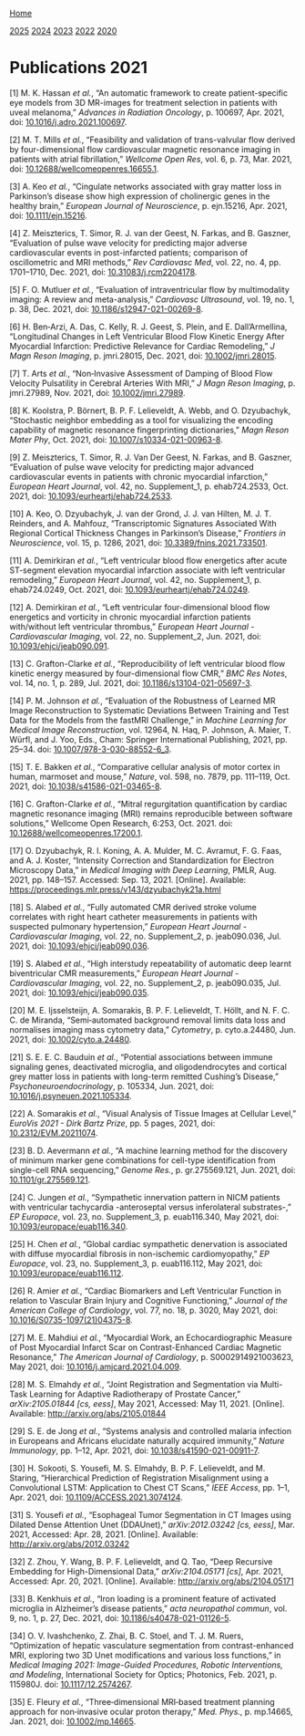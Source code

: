 [Home](../index.md)

[2025](2025.md) [2024](2024.md) [2023](2023.md) [2022](2022.md) [2020](2020.md)

# Publications 2021

<span class="csl-left-margin">\[1\]
</span><span class="csl-right-inline">M. K. Hassan *et al.*, “An
automatic framework to create patient-specific eye models from 3D
MR-images for treatment selection in patients with uveal melanoma,”
*Advances in Radiation Oncology*, p. 100697, Apr. 2021, doi:
[10.1016/j.adro.2021.100697](https://doi.org/10.1016/j.adro.2021.100697).</span>

<span class="csl-left-margin">\[2\]
</span><span class="csl-right-inline">M. T. Mills *et al.*, “Feasibility
and validation of trans-valvular flow derived by four-dimensional flow
cardiovascular magnetic resonance imaging in patients with atrial
fibrillation,” *Wellcome Open Res*, vol. 6, p. 73, Mar. 2021, doi:
[10.12688/wellcomeopenres.16655.1](https://doi.org/10.12688/wellcomeopenres.16655.1).</span>

<span class="csl-left-margin">\[3\]
</span><span class="csl-right-inline">A. Keo *et al.*, “Cingulate
networks associated with gray matter loss in Parkinson’s disease show
high expression of cholinergic genes in the healthy brain,” *European
Journal of Neuroscience*, p. ejn.15216, Apr. 2021, doi:
[10.1111/ejn.15216](https://doi.org/10.1111/ejn.15216).</span>

<span class="csl-left-margin">\[4\]
</span><span class="csl-right-inline">Z. Meiszterics, T. Simor, R. J.
van der Geest, N. Farkas, and B. Gaszner, “Evaluation of pulse wave
velocity for predicting major adverse cardiovascular events in
post-infarcted patients; comparison of oscillometric and MRI methods,”
*Rev Cardiovasc Med*, vol. 22, no. 4, pp. 1701–1710, Dec. 2021, doi:
[10.31083/j.rcm2204178](https://doi.org/10.31083/j.rcm2204178).</span>

<span class="csl-left-margin">\[5\]
</span><span class="csl-right-inline">F. O. Mutluer *et al.*,
“Evaluation of intraventricular flow by multimodality imaging: A review
and meta-analysis,” *Cardiovasc Ultrasound*, vol. 19, no. 1, p. 38, Dec.
2021, doi:
[10.1186/s12947-021-00269-8](https://doi.org/10.1186/s12947-021-00269-8).</span>

<span class="csl-left-margin">\[6\]
</span><span class="csl-right-inline">H. Ben‐Arzi, A. Das, C. Kelly, R.
J. Geest, S. Plein, and E. Dall’Armellina, “Longitudinal Changes in Left
Ventricular Blood Flow Kinetic Energy After Myocardial Infarction:
Predictive Relevance for Cardiac Remodeling,” *J Magn Reson Imaging*, p.
jmri.28015, Dec. 2021, doi:
[10.1002/jmri.28015](https://doi.org/10.1002/jmri.28015).</span>

<span class="csl-left-margin">\[7\]
</span><span class="csl-right-inline">T. Arts *et al.*, “Non‐Invasive
Assessment of Damping of Blood Flow Velocity Pulsatility in Cerebral
Arteries With MRI,” *J Magn Reson Imaging*, p. jmri.27989, Nov. 2021,
doi: [10.1002/jmri.27989](https://doi.org/10.1002/jmri.27989).</span>

<span class="csl-left-margin">\[8\]
</span><span class="csl-right-inline">K. Koolstra, P. Börnert, B. P. F.
Lelieveldt, A. Webb, and O. Dzyubachyk, “Stochastic neighbor embedding
as a tool for visualizing the encoding capability of magnetic resonance
fingerprinting dictionaries,” *Magn Reson Mater Phy*, Oct. 2021, doi:
[10.1007/s10334-021-00963-8](https://doi.org/10.1007/s10334-021-00963-8).</span>

<span class="csl-left-margin">\[9\]
</span><span class="csl-right-inline">Z. Meiszterics, T. Simor, R. J.
Van Der Geest, N. Farkas, and B. Gaszner, “Evaluation of pulse wave
velocity for predicting major advanced cardiovascular events in patients
with chronic myocardial infarction,” *European Heart Journal*, vol. 42,
no. Supplement\_1, p. ehab724.2533, Oct. 2021, doi:
[10.1093/eurheartj/ehab724.2533](https://doi.org/10.1093/eurheartj/ehab724.2533).</span>

<span class="csl-left-margin">\[10\]
</span><span class="csl-right-inline">A. Keo, O. Dzyubachyk, J. van der
Grond, J. J. van Hilten, M. J. T. Reinders, and A. Mahfouz,
“Transcriptomic Signatures Associated With Regional Cortical Thickness
Changes in Parkinson’s Disease,” *Frontiers in Neuroscience*, vol. 15,
p. 1286, 2021, doi:
[10.3389/fnins.2021.733501](https://doi.org/10.3389/fnins.2021.733501).</span>

<span class="csl-left-margin">\[11\]
</span><span class="csl-right-inline">A. Demirkiran *et al.*, “Left
ventricular blood flow energetics after acute ST-segment elevation
myocardial infarction associate with left ventricular remodeling,”
*European Heart Journal*, vol. 42, no. Supplement\_1, p. ehab724.0249,
Oct. 2021, doi:
[10.1093/eurheartj/ehab724.0249](https://doi.org/10.1093/eurheartj/ehab724.0249).</span>

<span class="csl-left-margin">\[12\]
</span><span class="csl-right-inline">A. Demirkiran *et al.*, “Left
ventricular four-dimensional blood flow energetics and vorticity in
chronic myocardial infarction patients with/without left ventricular
thrombus,” *European Heart Journal - Cardiovascular Imaging*, vol. 22,
no. Supplement\_2, Jun. 2021, doi:
[10.1093/ehjci/jeab090.091](https://doi.org/10.1093/ehjci/jeab090.091).</span>

<span class="csl-left-margin">\[13\]
</span><span class="csl-right-inline">C. Grafton-Clarke *et al.*,
“Reproducibility of left ventricular blood flow kinetic energy measured
by four-dimensional flow CMR,” *BMC Res Notes*, vol. 14, no. 1, p. 289,
Jul. 2021, doi:
[10.1186/s13104-021-05697-3](https://doi.org/10.1186/s13104-021-05697-3).</span>

<span class="csl-left-margin">\[14\]
</span><span class="csl-right-inline">P. M. Johnson *et al.*,
“Evaluation of the Robustness of Learned MR Image Reconstruction to
Systematic Deviations Between Training and Test Data for the Models from
the <span class="nocase">fastMRI</span> Challenge,” in *Machine Learning
for Medical Image Reconstruction*, vol. 12964, N. Haq, P. Johnson, A.
Maier, T. Würfl, and J. Yoo, Eds., Cham: Springer International
Publishing, 2021, pp. 25–34. doi:
[10.1007/978-3-030-88552-6\_3](https://doi.org/10.1007/978-3-030-88552-6_3).</span>

<span class="csl-left-margin">\[15\]
</span><span class="csl-right-inline">T. E. Bakken *et al.*,
“Comparative cellular analysis of motor cortex in human, marmoset and
mouse,” *Nature*, vol. 598, no. 7879, pp. 111–119, Oct. 2021, doi:
[10.1038/s41586-021-03465-8](https://doi.org/10.1038/s41586-021-03465-8).</span>

<span class="csl-left-margin">\[16\]
</span><span class="csl-right-inline">C. Grafton-Clarke *et al.*,
“Mitral regurgitation quantification by cardiac magnetic resonance
imaging (MRI) remains reproducible between software solutions,” Wellcome
Open Research, 6:253, Oct. 2021. doi:
[10.12688/wellcomeopenres.17200.1](https://doi.org/10.12688/wellcomeopenres.17200.1).</span>

<span class="csl-left-margin">\[17\]
</span><span class="csl-right-inline">O. Dzyubachyk, R. I. Koning, A. A.
Mulder, M. C. Avramut, F. G. Faas, and A. J. Koster, “Intensity
Correction and Standardization for Electron Microscopy Data,” in
*Medical Imaging with Deep Learning*, PMLR, Aug. 2021, pp. 148–157.
Accessed: Sep. 13, 2021. \[Online\]. Available:
<https://proceedings.mlr.press/v143/dzyubachyk21a.html></span>

<span class="csl-left-margin">\[18\]
</span><span class="csl-right-inline">S. Alabed *et al.*, “Fully
automated CMR derived stroke volume correlates with right heart catheter
measurements in patients with suspected pulmonary hypertension,”
*European Heart Journal - Cardiovascular Imaging*, vol. 22, no.
Supplement\_2, p. jeab090.036, Jul. 2021, doi:
[10.1093/ehjci/jeab090.036](https://doi.org/10.1093/ehjci/jeab090.036).</span>

<span class="csl-left-margin">\[19\]
</span><span class="csl-right-inline">S. Alabed *et al.*, “High
interstudy repeatability of automatic deep learnt biventricular CMR
measurements,” *European Heart Journal - Cardiovascular Imaging*, vol.
22, no. Supplement\_2, p. jeab090.035, Jul. 2021, doi:
[10.1093/ehjci/jeab090.035](https://doi.org/10.1093/ehjci/jeab090.035).</span>

<span class="csl-left-margin">\[20\]
</span><span class="csl-right-inline">M. E. Ijsselsteijn, A. Somarakis,
B. P. F. Lelieveldt, T. Höllt, and N. F. C. C. de Miranda,
“Semi‐automated background removal limits data loss and normalises
imaging mass cytometry data,” *Cytometry*, p. cyto.a.24480, Jun. 2021,
doi:
[10.1002/cyto.a.24480](https://doi.org/10.1002/cyto.a.24480).</span>

<span class="csl-left-margin">\[21\]
</span><span class="csl-right-inline">S. E. E. C. Bauduin *et al.*,
“Potential associations between immune signaling genes, deactivated
microglia, and oligodendrocytes and cortical grey matter loss in
patients with long-term remitted Cushing’s Disease,”
*Psychoneuroendocrinology*, p. 105334, Jun. 2021, doi:
[10.1016/j.psyneuen.2021.105334](https://doi.org/10.1016/j.psyneuen.2021.105334).</span>

<span class="csl-left-margin">\[22\]
</span><span class="csl-right-inline">A. Somarakis *et al.*, “Visual
Analysis of Tissue Images at Cellular Level,” *EuroVis 2021 - Dirk Bartz
Prize*, pp. 5 pages, 2021, doi:
[10.2312/EVM.20211074](https://doi.org/10.2312/EVM.20211074).</span>

<span class="csl-left-margin">\[23\]
</span><span class="csl-right-inline">B. D. Aevermann *et al.*, “A
machine learning method for the discovery of minimum marker gene
combinations for cell-type identification from single-cell RNA
sequencing,” *Genome Res.*, p. gr.275569.121, Jun. 2021, doi:
[10.1101/gr.275569.121](https://doi.org/10.1101/gr.275569.121).</span>

<span class="csl-left-margin">\[24\]
</span><span class="csl-right-inline">C. Jungen *et al.*, “Sympathetic
innervation pattern in NICM patients with ventricular tachycardia
-anteroseptal versus inferolateral substrates-,” *EP Europace*, vol. 23,
no. Supplement\_3, p. euab116.340, May 2021, doi:
[10.1093/europace/euab116.340](https://doi.org/10.1093/europace/euab116.340).</span>

<span class="csl-left-margin">\[25\]
</span><span class="csl-right-inline">H. Chen *et al.*, “Global cardiac
sympathetic denervation is associated with diffuse myocardial fibrosis
in non-ischemic cardiomyopathy,” *EP Europace*, vol. 23, no.
Supplement\_3, p. euab116.112, May 2021, doi:
[10.1093/europace/euab116.112](https://doi.org/10.1093/europace/euab116.112).</span>

<span class="csl-left-margin">\[26\]
</span><span class="csl-right-inline">R. Amier *et al.*, “Cardiac
Biomarkers and Left Ventricular Function in relation to Vascular Brain
Injury and Cognitive Functioning,” *Journal of the American College of
Cardiology*, vol. 77, no. 18, p. 3020, May 2021, doi:
[10.1016/S0735-1097(21)04375-8](https://doi.org/10.1016/S0735-1097(21)04375-8).</span>

<span class="csl-left-margin">\[27\]
</span><span class="csl-right-inline">M. E. Mahdiui *et al.*,
“Myocardial Work, an Echocardiographic Measure of Post Myocardial
Infarct Scar on Contrast-Enhanced Cardiac Magnetic Resonance,” *The
American Journal of Cardiology*, p. S0002914921003623, May 2021, doi:
[10.1016/j.amjcard.2021.04.009](https://doi.org/10.1016/j.amjcard.2021.04.009).</span>

<span class="csl-left-margin">\[28\]
</span><span class="csl-right-inline">M. S. Elmahdy *et al.*, “Joint
Registration and Segmentation via Multi-Task Learning for Adaptive
Radiotherapy of Prostate Cancer,” *arXiv:2105.01844 \[cs, eess\]*, May
2021, Accessed: May 11, 2021. \[Online\]. Available:
<http://arxiv.org/abs/2105.01844></span>

<span class="csl-left-margin">\[29\]
</span><span class="csl-right-inline">S. E. de Jong *et al.*, “Systems
analysis and controlled malaria infection in Europeans and Africans
elucidate naturally acquired immunity,” *Nature Immunology*, pp. 1–12,
Apr. 2021, doi:
[10.1038/s41590-021-00911-7](https://doi.org/10.1038/s41590-021-00911-7).</span>

<span class="csl-left-margin">\[30\]
</span><span class="csl-right-inline">H. Sokooti, S. Yousefi, M. S.
Elmahdy, B. P. F. Lelieveldt, and M. Staring, “Hierarchical Prediction
of Registration Misalignment using a Convolutional LSTM: Application to
Chest CT Scans,” *IEEE Access*, pp. 1–1, Apr. 2021, doi:
[10.1109/ACCESS.2021.3074124](https://doi.org/10.1109/ACCESS.2021.3074124).</span>

<span class="csl-left-margin">\[31\]
</span><span class="csl-right-inline">S. Yousefi *et al.*, “Esophageal
Tumor Segmentation in CT Images using Dilated Dense Attention Unet
(DDAUnet),” *arXiv:2012.03242 \[cs, eess\]*, Mar. 2021, Accessed: Apr.
28, 2021. \[Online\]. Available:
<http://arxiv.org/abs/2012.03242></span>

<span class="csl-left-margin">\[32\]
</span><span class="csl-right-inline">Z. Zhou, Y. Wang, B. P. F.
Lelieveldt, and Q. Tao, “Deep Recursive Embedding for High-Dimensional
Data,” *arXiv:2104.05171 \[cs\]*, Apr. 2021, Accessed: Apr. 20, 2021.
\[Online\]. Available: <http://arxiv.org/abs/2104.05171></span>

<span class="csl-left-margin">\[33\]
</span><span class="csl-right-inline">B. Kenkhuis *et al.*, “Iron
loading is a prominent feature of activated microglia in Alzheimer’s
disease patients,” *acta neuropathol commun*, vol. 9, no. 1, p. 27, Dec.
2021, doi:
[10.1186/s40478-021-01126-5](https://doi.org/10.1186/s40478-021-01126-5).</span>

<span class="csl-left-margin">\[34\]
</span><span class="csl-right-inline">O. V. Ivashchenko, Z. Zhai, B. C.
Stoel, and T. J. M. Ruers, “Optimization of hepatic vasculature
segmentation from contrast-enhanced MRI, exploring two 3D Unet
modifications and various loss functions,” in *Medical Imaging 2021:
Image-Guided Procedures, Robotic Interventions, and Modeling*,
International Society for Optics; Photonics, Feb. 2021, p. 115980J. doi:
[10.1117/12.2574267](https://doi.org/10.1117/12.2574267).</span>

<span class="csl-left-margin">\[35\]
</span><span class="csl-right-inline">E. Fleury *et al.*,
“Three‐dimensional MRI‐based treatment planning approach for
non‐invasive ocular proton therapy,” *Med. Phys.*, p. mp.14665, Jan.
2021, doi: [10.1002/mp.14665](https://doi.org/10.1002/mp.14665).</span>
